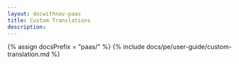 ```yaml
---
layout: docwithnav-paas
title: Custom Translations
description:  
---
```


{% assign docsPrefix = "paas/" %}
{% include docs/pe/user-guide/custom-translation.md %}

